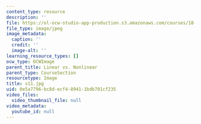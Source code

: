 ```yaml
---
content_type: resource
description: ''
file: https://ol-ocw-studio-app-production.s3.amazonaws.com/courses/18-03sc-differential-equations-fall-2011/0e5a7796bc8decf489411bdb701cf235_s11.jpg
file_type: image/jpeg
image_metadata:
  caption: ''
  credit: ''
  image-alt: ''
learning_resource_types: []
ocw_type: OCWImage
parent_title: Linear vs. Nonlinear
parent_type: CourseSection
resourcetype: Image
title: s11.jpg
uid: 0e5a7796-bc8d-ecf4-8941-1bdb701cf235
video_files:
  video_thumbnail_file: null
video_metadata:
  youtube_id: null
---
```

